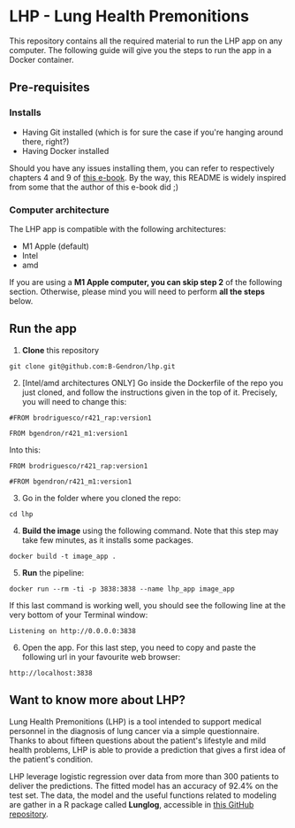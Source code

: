 # LHP - Lung Health Premonitions

This repository contains all the required material to run the LHP app on any computer. The following guide will give you the steps to run the app in a Docker container.

## Pre-requisites

### Installs

- Having Git installed (which is for sure the case if you're hanging around there, right?)
- Having Docker installed

Should you have any issues installing them, you can refer to respectively chapters 4 and 9 of [this e-book](https://rap4mads.eu). 
By the way, this README is widely inspired from some that the author of this e-book did ;)

### Computer architecture

The LHP app is compatible with the following architectures:
- M1 Apple (default)
- Intel
- amd

If you are using a **M1 Apple computer, you can skip step 2** of the following section. Otherwise, please mind you will need to perform **all the steps** below.

## Run the app

1. **Clone** this repository

```
git clone git@github.com:B-Gendron/lhp.git
```

2. [Intel/amd architectures ONLY] Go inside the Dockerfile of the repo you just cloned, and follow the instructions given in the top of it. Precisely, you will need to change this:

```
#FROM brodriguesco/r421_rap:version1

FROM bgendron/r421_m1:version1
```

Into this:

```
FROM brodriguesco/r421_rap:version1

#FROM bgendron/r421_m1:version1
```

3. Go in the folder where you cloned the repo:

```
cd lhp
``` 

4. **Build the image** using the following command. Note that this step may take few minutes, as it installs some packages. 

```
docker build -t image_app .
```

5. **Run** the pipeline:

```
docker run --rm -ti -p 3838:3838 --name lhp_app image_app  
``` 

If this last command is working well, you should see the following line at the very bottom of your Terminal window:

```
Listening on http://0.0.0.0:3838
``` 

6. Open the app. For this last step, you need to copy and paste the following url in your favourite web browser:

```
http://localhost:3838
``` 

## Want to know more about LHP?

Lung Health Premonitions (LHP) is a tool intended to support medical personnel in the diagnosis of lung cancer via a simple questionnaire. Thanks to about fifteen questions about the patient's lifestyle and mild health problems, LHP is able to provide a prediction that gives a first idea of the patient's condition.  

LHP leverage logistic regression over data from more than 300 patients to deliver the predictions. The fitted model has an accuracy of 92.4% on the test set. The data, the model and the useful functions related to modeling are gather in a R package called **Lunglog**, accessible in [this GitHub repository](https://github.com/B-Gendron/lunglog).
